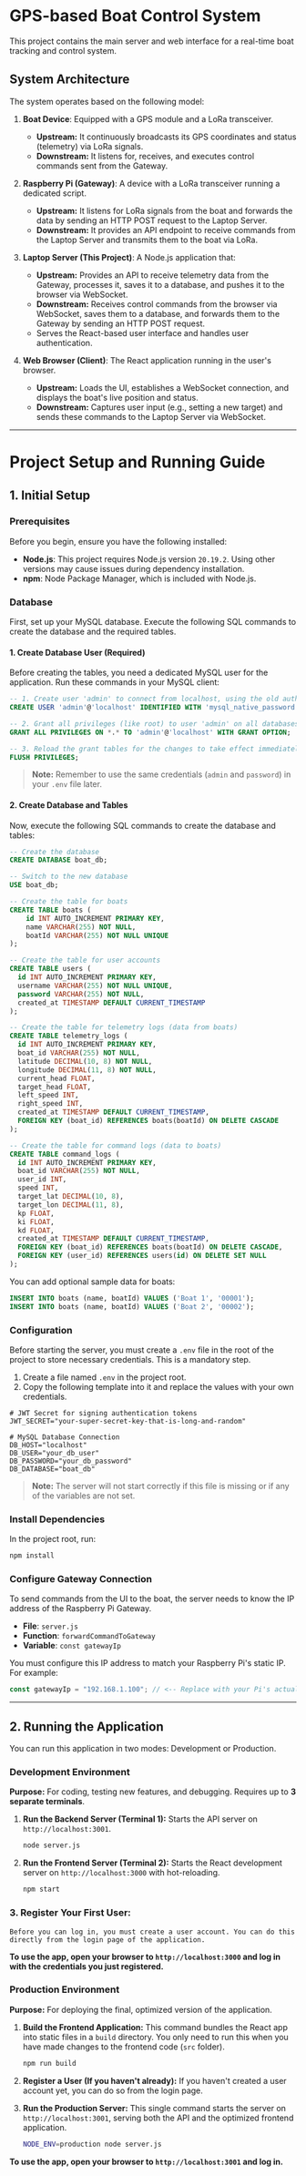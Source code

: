 # GPS-based Boat Control System

This project contains the main server and web interface for a real-time boat tracking and control system.

## System Architecture

The system operates based on the following model:

1.  **Boat Device**: Equipped with a GPS module and a LoRa transceiver.

    - **Upstream:** It continuously broadcasts its GPS coordinates and status (telemetry) via LoRa signals.
    - **Downstream:** It listens for, receives, and executes control commands sent from the Gateway.

2.  **Raspberry Pi (Gateway)**: A device with a LoRa transceiver running a dedicated script.

    - **Upstream:** It listens for LoRa signals from the boat and forwards the data by sending an HTTP POST request to the Laptop Server.
    - **Downstream:** It provides an API endpoint to receive commands from the Laptop Server and transmits them to the boat via LoRa.

3.  **Laptop Server (This Project)**: A Node.js application that:

    - **Upstream:** Provides an API to receive telemetry data from the Gateway, processes it, saves it to a database, and pushes it to the browser via WebSocket.
    - **Downstream:** Receives control commands from the browser via WebSocket, saves them to a database, and forwards them to the Gateway by sending an HTTP POST request.
    - Serves the React-based user interface and handles user authentication.

4.  **Web Browser (Client)**: The React application running in the user's browser.
    - **Upstream:** Loads the UI, establishes a WebSocket connection, and displays the boat's live position and status.
    - **Downstream:** Captures user input (e.g., setting a new target) and sends these commands to the Laptop Server via WebSocket.

---

# Project Setup and Running Guide

## 1. Initial Setup

### Prerequisites

Before you begin, ensure you have the following installed:

- **Node.js**: This project requires Node.js version `20.19.2`. Using other versions may cause issues during dependency installation.
- **npm**: Node Package Manager, which is included with Node.js.

### Database

First, set up your MySQL database. Execute the following SQL commands to create the database and the required tables.

#### 1. Create Database User (Required)

Before creating the tables, you need a dedicated MySQL user for the application. Run these commands in your MySQL client:

```sql
-- 1. Create user 'admin' to connect from localhost, using the old authentication method and setting a password.
CREATE USER 'admin'@'localhost' IDENTIFIED WITH 'mysql_native_password' BY 'password';

-- 2. Grant all privileges (like root) to user 'admin' on all databases.
GRANT ALL PRIVILEGES ON *.* TO 'admin'@'localhost' WITH GRANT OPTION;

-- 3. Reload the grant tables for the changes to take effect immediately.
FLUSH PRIVILEGES;
```

> **Note:** Remember to use the same credentials (`admin` and `password`) in your `.env` file later.

#### 2. Create Database and Tables

Now, execute the following SQL commands to create the database and tables:

```sql
-- Create the database
CREATE DATABASE boat_db;

-- Switch to the new database
USE boat_db;

-- Create the table for boats
CREATE TABLE boats (
    id INT AUTO_INCREMENT PRIMARY KEY,
    name VARCHAR(255) NOT NULL,
    boatId VARCHAR(255) NOT NULL UNIQUE
);

-- Create the table for user accounts
CREATE TABLE users (
  id INT AUTO_INCREMENT PRIMARY KEY,
  username VARCHAR(255) NOT NULL UNIQUE,
  password VARCHAR(255) NOT NULL,
  created_at TIMESTAMP DEFAULT CURRENT_TIMESTAMP
);

-- Create the table for telemetry logs (data from boats)
CREATE TABLE telemetry_logs (
  id INT AUTO_INCREMENT PRIMARY KEY,
  boat_id VARCHAR(255) NOT NULL,
  latitude DECIMAL(10, 8) NOT NULL,
  longitude DECIMAL(11, 8) NOT NULL,
  current_head FLOAT,
  target_head FLOAT,
  left_speed INT,
  right_speed INT,
  created_at TIMESTAMP DEFAULT CURRENT_TIMESTAMP,
  FOREIGN KEY (boat_id) REFERENCES boats(boatId) ON DELETE CASCADE
);

-- Create the table for command logs (data to boats)
CREATE TABLE command_logs (
  id INT AUTO_INCREMENT PRIMARY KEY,
  boat_id VARCHAR(255) NOT NULL,
  user_id INT,
  speed INT,
  target_lat DECIMAL(10, 8),
  target_lon DECIMAL(11, 8),
  kp FLOAT,
  ki FLOAT,
  kd FLOAT,
  created_at TIMESTAMP DEFAULT CURRENT_TIMESTAMP,
  FOREIGN KEY (boat_id) REFERENCES boats(boatId) ON DELETE CASCADE,
  FOREIGN KEY (user_id) REFERENCES users(id) ON DELETE SET NULL
);
```

You can add optional sample data for boats:

```sql
INSERT INTO boats (name, boatId) VALUES ('Boat 1', '00001');
INSERT INTO boats (name, boatId) VALUES ('Boat 2', '00002');
```

### Configuration

Before starting the server, you must create a `.env` file in the root of the project to store necessary credentials. This is a mandatory step.

1.  Create a file named `.env` in the project root.
2.  Copy the following template into it and replace the values with your own credentials.

```
# JWT Secret for signing authentication tokens
JWT_SECRET="your-super-secret-key-that-is-long-and-random"

# MySQL Database Connection
DB_HOST="localhost"
DB_USER="your_db_user"
DB_PASSWORD="your_db_password"
DB_DATABASE="boat_db"
```

> **Note:** The server will not start correctly if this file is missing or if any of the variables are not set.

### Install Dependencies

In the project root, run:

```bash
npm install
```

### Configure Gateway Connection

To send commands from the UI to the boat, the server needs to know the IP address of the Raspberry Pi Gateway.

- **File**: `server.js`
- **Function**: `forwardCommandToGateway`
- **Variable**: `const gatewayIp`

You must configure this IP address to match your Raspberry Pi's static IP. For example:

```javascript
const gatewayIp = "192.168.1.100"; // <-- Replace with your Pi's actual IP
```

---

## 2. Running the Application

You can run this application in two modes: Development or Production.

### Development Environment

**Purpose:** For coding, testing new features, and debugging. Requires up to **3 separate terminals**.

1.  **Run the Backend Server (Terminal 1):**
    Starts the API server on `http://localhost:3001`.

    ```bash
    node server.js
    ```

2.  **Run the Frontend Server (Terminal 2):**
    Starts the React development server on `http://localhost:3000` with hot-reloading.

    ```bash
    npm start
    ```

### 3.  **Register Your First User:**
    Before you can log in, you must create a user account. You can do this directly from the login page of the application.

**To use the app, open your browser to `http://localhost:3000` and log in with the credentials you just registered.**

### Production Environment

**Purpose:** For deploying the final, optimized version of the application.

1.  **Build the Frontend Application:**
    This command bundles the React app into static files in a `build` directory. You only need to run this when you have made changes to the frontend code (`src` folder).

    ```bash
    npm run build
    ```

2.  **Register a User (If you haven't already):**
    If you haven't created a user account yet, you can do so from the login page.

3.  **Run the Production Server:**
    This single command starts the server on `http://localhost:3001`, serving both the API and the optimized frontend application.
    ```bash
    NODE_ENV=production node server.js
    ```

**To use the app, open your browser to `http://localhost:3001` and log in.**

